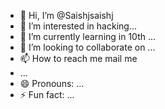 - 👋 Hi, I’m @Saishjsaishj
- 👀 I’m interested in hacking...
- 🌱 I’m currently learning in 10th ...
- 💞️ I’m looking to collaborate on ...
- 📫 How to reach me mail me
- ...
- 😄 Pronouns: ...
- ⚡ Fun fact: ...

<!---
Saishjsaishj/Saishjsaishj is a ✨ special ✨ repository because its `README.md` (this file) appears on your GitHub profile.
You can click the Preview link to take a look at your changes.
--->
